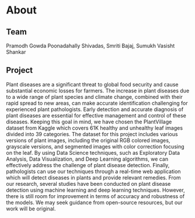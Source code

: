 # About

## Team

Pramodh Gowda Poonadahally Shivadas, Smriti Bajaj, Sumukh Vasisht Shankar

## Project

Plant diseases are a significant threat to global food security and cause substantial economic losses for farmers. The increase in plant diseases due to a wide range of plant species and climate change, combined with their rapid spread to new areas, can make accurate identification challenging for experienced plant pathologists. Early detection and accurate diagnosis of plant diseases are essential for effective management and control of these diseases. Keeping this goal in mind, we have chosen the PlantVillage dataset from Kaggle which covers 61K healthy and unhealthy leaf images divided into 39 categories. The dataset for this project includes various versions of plant images, including the original RGB colored images, grayscale versions, and segmented images with color correction focusing on the leaf. By using Data Science techniques, such as Exploratory Data Analysis, Data Visualization, and Deep Learning algorithms, we can effectively address the challenge of plant disease detection. Finally, pathologists can use our techniques through a real-time web application which will detect diseases in plants and provide relevant remedies. From our research, several studies have been conducted on plant disease detection using machine learning and deep learning techniques. However, there is still room for improvement in terms of accuracy and robustness of the models. We may seek guidance from open-source resources, but our work will be original.
